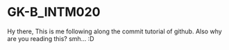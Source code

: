 # GK-B_INTM020

Hy there,
This is me following along the commit tutorial of github.
Also why are you reading this? smh... :D
